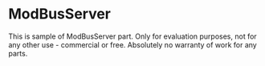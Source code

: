 ModBusServer
============

This is sample of ModBusServer part. Only for evaluation purposes, not for any other use - commercial or free.
Absolutely no warranty of work for any parts. 
